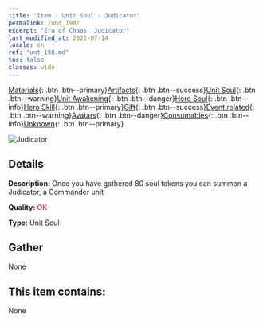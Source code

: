 ```yaml
---
title: "Item - Unit Soul - Judicator"
permalink: /unt_198/
excerpt: "Era of Chaos  Judicator"
last_modified_at: 2021-07-14
locale: en
ref: "unt_198.md"
toc: false
classes: wide
---
```

 [Materials](/Items/){: .btn .btn--primary}[Artifacts](/Items/Artifacts/){: .btn .btn--success}[Unit Soul](/Items/UnitSoul/){: .btn .btn--warning}[Unit Awakening](/Items/UnitAwakening/){: .btn .btn--danger}[Hero Soul](/Items/HeroSoul/){: .btn .btn--info}[Hero Skill](/Items/HeroSkill/){: .btn .btn--primary}[Gift](/Items/Gift/){: .btn .btn--success}[Event related](/Items/Events/){: .btn .btn--warning}[Avatars](/Items/Avatars/){: .btn .btn--danger}[Consumables](/Items/Consumables/){: .btn .btn--info}[Unknown](/Items/Unknown/){: .btn .btn--primary}

 ![Judicator](/images/u/ti_shenpanguan.jpg)

## Details
 **Description:** Once you have gathered 80 soul tokens you can summon a Judicator, a Commander unit

 **Quality:** <span style="color: #FF0000">OK</span>

 **Type:** Unit Soul

## Gather

  None

## This item contains:

  None

